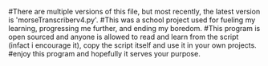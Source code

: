 #There are multiple versions of this file, but most recently, the latest version is 'morseTranscriberv4.py'.
#This was a school project used for fueling my learning, progressing me further, and ending my boredom.
#This program is open sourced and anyone is allowed to read and learn from the script (infact i encourage it), copy the script itself and use it in your own projects.
#enjoy this program and hopefully it serves your purpose.
